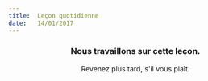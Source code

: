 ```yaml
---
title:  Leçon quotidienne
date:   14/01/2017
---
```


### <center>Nous travaillons sur cette leçon.</center>
<center>Revenez plus tard, s'il vous plaît.</center>